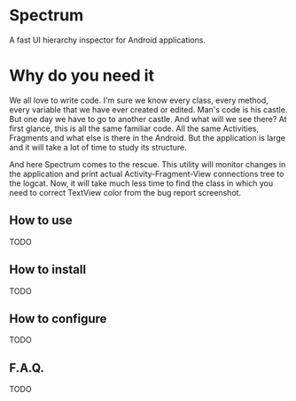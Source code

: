 # Spectrum

A fast UI hierarchy inspector for Android applications.

# Why do you need it

We all love to write code. 
I'm sure we know every class, every method, every variable that we have ever created or edited. 
Man's code is his castle. 
But one day we have to go to another castle. 
And what will we see there? 
At first glance, this is all the same familiar code. 
All the same Activities, Fragments and what else is there in the Android. 
But the application is large and it will take a lot of time to study its structure.

And here Spectrum comes to the rescue. 
This utility will monitor changes in the application and print actual Activity-Fragment-View connections tree to the logcat. 
Now, it will take much less time to find the class in which you need to correct TextView color from the bug report screenshot.

## How to use
 TODO
## How to install
 TODO
## How to configure
 TODO
## F.A.Q.
 TODO 